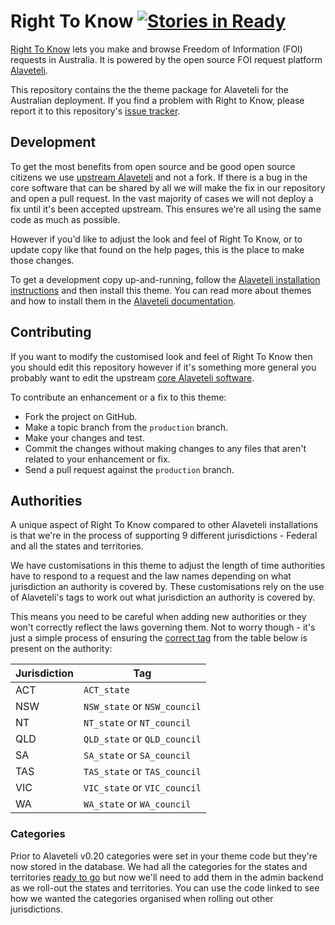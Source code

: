 # Right To Know [![Stories in Ready](https://badge.waffle.io/openaustralia/righttoknow.svg?label=ready&title=Ready)](http://waffle.io/openaustralia/righttoknow)

[Right To Know](https://www.righttoknow.org.au/) lets you make and browse
Freedom of Information (FOI) requests in Australia. It is powered by the open
source FOI request platform [Alaveteli](http://www.alaveteli.org/).

This repository contains the the theme package for Alaveteli for the Australian
deployment. If you find a problem with Right to Know, please report it to this
repository's
[issue tracker](https://github.com/openaustralia/righttoknow/issues).

Development
-----------

To get the most benefits from open source and be good open source citizens we
use [upstream Alaveteli](https://github.com/mysociety/alaveteli) and not a fork.
If there is a bug in the core software that can be shared by all we will make
the fix in our repository and open a pull request. In the vast majority of cases
we will not deploy a fix until it's been accepted upstream. This ensures we're
all using the same code as much as possible.

However if you'd like to adjust the look and feel of Right To Know, or to update
copy like that found on the help pages, this is the place to make those changes.

To get a development copy up-and-running, follow the
[Alaveteli installation instructions](http://alaveteli.org/docs/installing/)
and then install this theme. You can read more about themes and how to install
them in the [Alaveteli documentation](http://alaveteli.org/docs/customising/themes/).

Contributing
------------

If you want to modify the customised look and feel of Right To Know then you
should edit this repository however if it's something more general you probably
want to edit the upstream
[core Alaveteli software](https://github.com/mysociety/alaveteli/).

To contribute an enhancement or a fix to this theme:

* Fork the project on GitHub.
* Make a topic branch from the `production` branch.
* Make your changes and test.
* Commit the changes without making changes to any files that aren't related to your enhancement or fix.
* Send a pull request against the `production` branch.

Authorities
-----------

A unique aspect of Right To Know compared to other Alaveteli installations is
that we're in the process of supporting 9 different jurisdictions - Federal and
all the states and territories.

We have customisations in this theme to adjust the length of time authorities
have to respond to a request and the law names depending on what jurisdiction
an authority is covered by. These customisations rely on the use of Alaveteli's
tags to work out what jurisdiction an authority is covered by.

This means you need to be careful when adding new authorities or they won't
correctly reflect the laws governing them. Not to worry though - it's just a
simple process of ensuring the
[correct tag](https://github.com/openaustralia/righttoknow/blob/ffa58902a01d5ddd3092c8ced533395668502f6d/lib/model_patches.rb#L9-L29)
from the table below is present on the authority:

| Jurisdiction | Tag                          |
|--------------|------------------------------|
| ACT          | `ACT_state`                  |
| NSW          | `NSW_state` or `NSW_council` |
| NT           | `NT_state` or `NT_council`   |
| QLD          | `QLD_state` or `QLD_council` |
| SA           | `SA_state` or `SA_council`   |
| TAS          | `TAS_state` or `TAS_council` |
| VIC          | `VIC_state` or `VIC_council` |
| WA           | `WA_state` or `WA_council`   |

### Categories

Prior to Alaveteli v0.20 categories were set in your theme code but they're now
stored in the database. We had all the categories for the states and
territories
[ready to go](https://github.com/openaustralia/righttoknow/blob/b7e2e634fd2a7d1d03c99420e7881dd549ffbea4/lib/public_body_categories_en.rb)
but now we'll need to add them in the admin backend as we roll-out the states
and territories. You can use the code linked to see how we wanted the
categories organised when rolling out other jurisdictions.

